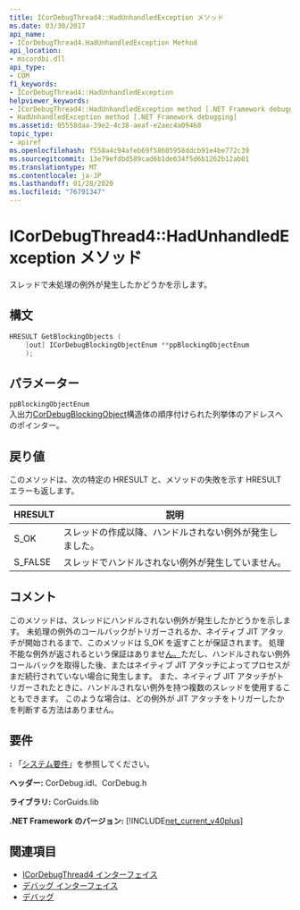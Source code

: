 ```yaml
---
title: ICorDebugThread4::HadUnhandledException メソッド
ms.date: 03/30/2017
api_name:
- ICorDebugThread4.HadUnhandledException Method
api_location:
- mscordbi.dll
api_type:
- COM
f1_keywords:
- ICorDebugThread4::HadUnhandledException
helpviewer_keywords:
- ICorDebugThread4::HadUnhandledException method [.NET Framework debugging]
- HadUnhandledException method [.NET Framework debugging]
ms.assetid: 05558daa-39e2-4c38-aeaf-e2aec4a09468
topic_type:
- apiref
ms.openlocfilehash: f558a4c94afeb69f58605958ddcb91e4be772c39
ms.sourcegitcommit: 13e79efdbd589cad6b1de634f5d6b1262b12ab01
ms.translationtype: MT
ms.contentlocale: ja-JP
ms.lasthandoff: 01/28/2020
ms.locfileid: "76791347"
---
```

# <a name="icordebugthread4hadunhandledexception-method"></a>ICorDebugThread4::HadUnhandledException メソッド
スレッドで未処理の例外が発生したかどうかを示します。  
  
## <a name="syntax"></a>構文  
  
```cpp  
HRESULT GetBlockingObjects (  
    [out] ICorDebugBlockingObjectEnum **ppBlockingObjectEnum  
    );  
```  
  
## <a name="parameters"></a>パラメーター  
 `ppBlockingObjectEnum`  
 入出力[CorDebugBlockingObject](cordebugblockingobject-structure.md)構造体の順序付けられた列挙体のアドレスへのポインター。  
  
## <a name="return-value"></a>戻り値  
 このメソッドは、次の特定の HRESULT と、メソッドの失敗を示す HRESULT エラーも返します。  
  
|HRESULT|説明|  
|-------------|-----------------|  
|S_OK|スレッドの作成以降、ハンドルされない例外が発生しました。|  
|S_FALSE|スレッドでハンドルされない例外が発生していません。|  
  
## <a name="remarks"></a>コメント  
 このメソッドは、スレッドにハンドルされない例外が発生したかどうかを示します。 未処理の例外のコールバックがトリガーされるか、ネイティブ JIT アタッチが開始されるまで、このメソッドは S_OK を返すことが保証されます。 処理不能な例外が返されるという保証はありませ[ん。](icordebugthread-getcurrentexception-method.md)ただし、ハンドルされない例外コールバックを取得した後、またはネイティブ JIT アタッチによってプロセスがまだ続行されていない場合に発生します。 また、ネイティブ JIT アタッチがトリガーされたときに、ハンドルされない例外を持つ複数のスレッドを使用することもできます。 このような場合は、どの例外が JIT アタッチをトリガーしたかを判断する方法はありません。  
  
## <a name="requirements"></a>要件  
 **:** 「[システム要件](../../../../docs/framework/get-started/system-requirements.md)」を参照してください。  
  
 **ヘッダー:** CorDebug.idl、CorDebug.h  
  
 **ライブラリ:** CorGuids.lib  
  
 **.NET Framework のバージョン:** [!INCLUDE[net_current_v40plus](../../../../includes/net-current-v40plus-md.md)]  
  
## <a name="see-also"></a>関連項目

- [ICorDebugThread4 インターフェイス](icordebugthread4-interface.md)
- [デバッグ インターフェイス](debugging-interfaces.md)
- [デバッグ](index.md)

